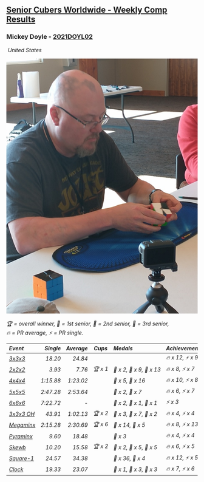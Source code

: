 <style>table {white-space: nowrap;}</style>
<link rel="stylesheet" type="text/css" href="/scw-comp/css/flags.css" />

## [Senior Cubers Worldwide - Weekly Comp Results](/scw-comp/results/)
### Mickey Doyle - [2021DOYL02](https://www.worldcubeassociation.org/persons/2021DOYL02)

<i class="flag flag-US" />&nbsp;United States

![Mickey Doyle](1644595509.jpg)

<span style="white-space: nowrap;">🏆 = overall winner</span>, <span style="white-space: nowrap;">🥇 = 1st senior</span>, <span style="white-space: nowrap;">🥈 = 2nd senior</span>, <span style="white-space: nowrap;">🥉 = 3rd senior</span>, <span style="white-space: nowrap;">🔥 = PR average</span>, <span style="white-space: nowrap;">⚡ = PR single</span>.

| Event | Single | Average | Cups | Medals | Achievements|
| :-- | --: | --: | :--: | :-- | :-- |
| [3x3x3](333.md) | 18.20 | 24.84 |  |  | 🔥 x 12, ⚡ x 9 |
| [2x2x2](222.md) | 3.93 | 7.76 | 🏆 x 1 | 🥇 x 2, 🥈 x 9, 🥉 x 13 | 🔥 x 8, ⚡ x 7 |
| [4x4x4](444.md) | 1:15.88 | 1:23.02 |  | 🥈 x 5, 🥉 x 16 | 🔥 x 10, ⚡ x 8 |
| [5x5x5](555.md) | 2:47.28 | 2:53.64 |  | 🥈 x 2, 🥉 x 7 | 🔥 x 6, ⚡ x 7 |
| [6x6x6](666.md) | 7:22.72 | - |  | 🥇 x 2, 🥈 x 1, 🥉 x 1 | ⚡ x 3 |
| [3x3x3 OH](333oh.md) | 43.91 | 1:02.13 | 🏆 x 2 | 🥇 x 3, 🥈 x 7, 🥉 x 2 | 🔥 x 4, ⚡ x 4 |
| [Megaminx](minx.md) | 2:15.28 | 2:30.69 | 🏆 x 6 | 🥇 x 14, 🥈 x 5 | 🔥 x 8, ⚡ x 13 |
| [Pyraminx](pyram.md) | 9.60 | 18.48 |  | 🥉 x 3 | 🔥 x 4, ⚡ x 4 |
| [Skewb](skewb.md) | 10.20 | 15.58 | 🏆 x 2 | 🥇 x 2, 🥈 x 5, 🥉 x 5 | 🔥 x 6, ⚡ x 5 |
| [Square-1](sq1.md) | 24.57 | 34.38 |  | 🥈 x 36, 🥉 x 4 | 🔥 x 12, ⚡ x 5 |
| [Clock](clock.md) | 19.33 | 23.07 |  | 🥇 x 1, 🥈 x 3, 🥉 x 3 | 🔥 x 7, ⚡ x 6 |

<!-- Global site tag (gtag.js) - Google Analytics -->
<script async src="https://www.googletagmanager.com/gtag/js?id=UA-86348435-3"></script>
<script>window.dataLayer = window.dataLayer || []; function gtag() {dataLayer.push(arguments);} gtag('js', new Date()); gtag('config', 'UA-86348435-3');</script>

